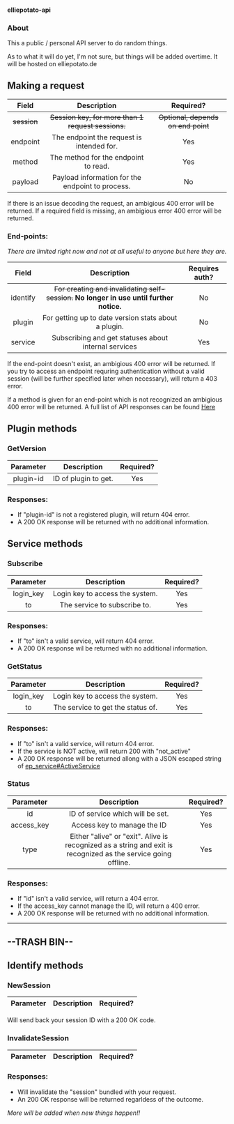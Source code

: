 #### elliepotato-api

### About
This a public / personal API server to do random things.

As to what it will do yet, I'm not sure, but things will be added overtime.
It will be hosted on elliepotato.de

## Making a request
| Field         | Description                                     | Required?                      |
| :-------:     | :---------------------------------------------: | :----------------------------: |
| ~~session~~   | ~~Session key, for more than 1 request sessions.~~  | ~~Optional, depends on end point~~ |
| endpoint      | The endpoint the request is intended for.       | Yes                            |
| method        | The method for the endpoint to read.            | Yes                            |
| payload       | Payload information for the endpoint to process.| No                             |

If there is an issue decoding the request, an ambigious 400 error will be returned.
If a required field is missing, an ambigious error 400 error will be returned.

### End-points:
*There are limited right now and not at all useful to anyone but here they are.*

| Field     | Description                                          | Requires auth? |
| :-------: | :--------------------------------------------------: |  :------------: |
| identify  | ~~For creating and invalidating self-session.~~ **No longer in use until further notice.**          | No             |
| plugin    | For getting up to date version stats about a plugin. | No             |
| service    | Subscribing and get statuses about internal services | Yes             |


If the end-point doesn't exist, an ambigious 400 error will be returned.
If you try to access an endpoint requring authentication without a valid session (will be further specified later when necessary), will return a 403 error.

If a method is given for an end-point which is not recognized an ambigious 400 error will be returned.
A full list of API responses can be found [Here](https://github.com/literallyEllie/elliepotato-api/blob/master/src/main/api_response.go)

## Plugin methods

### GetVersion
| Parameter | Description          | Required? |
| :-------: | :------------------: | :-------: |
| plugin-id | ID of plugin to get. | Yes       |

### Responses:
* If "plugin-id" is not a registered plugin, will return 404 error.
* A 200 OK response will be returned with no additional information.

## Service methods

### Subscribe
| Parameter | Description          | Required? |
| :-------: | :------------------: | :-------: |
| login_key | Login key to access the system. | Yes       |
| to | The service to subscribe to. | Yes       |

### Responses:
* If "to" isn't a valid service, will return 404 error.
* A 200 OK response wil be returned with no additional information.

### GetStatus
| Parameter | Description          | Required? |
| :-------: | :------------------: | :-------: |
| login_key | Login key to access the system. | Yes       |
| to | The service to get the status of. | Yes       |

### Responses:
* If "to" isn't a valid service, will return 404 error.
* If the service is NOT active, will return 200 with "not_active"
* A 200 OK response will be returned allong with a JSON escaped string of [ep_service#ActiveService](https://github.com/literallyEllie/elliepotato-api/blob/master/src/main/ep_service.go#L17) 

### Status
| Parameter | Description          | Required? |
| :-------: | :------------------: | :-------: |
| id | ID of service which will be set. | Yes       |
| access_key | Access key to manage the ID | Yes       |
| type | Either "alive" or "exit". Alive is recognized as a string and exit is recognized as the service going offline. | Yes       |

### Responses:
* If "id" isn't a valid service, will return a 404 error.
* If the access_key cannot manage the ID, will return a 400 error.
* A 200 OK response will be returned with no additional information.

___
## --TRASH BIN--

## Identify methods

### NewSession
| Parameter | Description          | Required? |
| :-------: | :------------------: | :-------: |

Will send back your session ID with a 200 OK code.

### InvalidateSession
| Parameter | Description          | Required? |
| :-------: | :------------------: | :-------: |

### Responses:
* Will invalidate the "session" bundled with your request. 
* An 200 OK response will be returned regarldess of the outcome.


*More will be added when new things happen!!*
